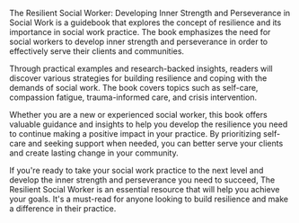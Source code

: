 The Resilient Social Worker: Developing Inner Strength and Perseverance in Social Work is a guidebook that explores the concept of resilience and its importance in social work practice. The book emphasizes the need for social workers to develop inner strength and perseverance in order to effectively serve their clients and communities.

Through practical examples and research-backed insights, readers will discover various strategies for building resilience and coping with the demands of social work. The book covers topics such as self-care, compassion fatigue, trauma-informed care, and crisis intervention.

Whether you are a new or experienced social worker, this book offers valuable guidance and insights to help you develop the resilience you need to continue making a positive impact in your practice. By prioritizing self-care and seeking support when needed, you can better serve your clients and create lasting change in your community.

If you're ready to take your social work practice to the next level and develop the inner strength and perseverance you need to succeed, The Resilient Social Worker is an essential resource that will help you achieve your goals. It's a must-read for anyone looking to build resilience and make a difference in their practice.
